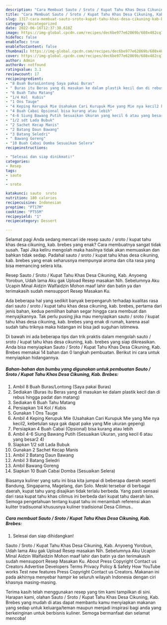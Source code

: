```yaml
---
description: "Cara Membuat Sauto / Sroto / Kupat Tahu Khas Desa Cikuning, Kab. Brebes yang Lezat "
title: "Cara Membuat Sauto / Sroto / Kupat Tahu Khas Desa Cikuning, Kab. Brebes yang Lezat "
slug: 1317-cara-membuat-sauto-sroto-kupat-tahu-khas-desa-cikuning-kab-brebes-yang-lezat
category: Uncategorized
date: 2022-06-16T12:37:38.618Z
image: https://img-global.cpcdn.com/recipes/dec6be977e62869b/680x482cq70/sauto-sroto-kupat-tahu-khas-desa-cikuning-kab-brebes-foto-resep-utama.jpg
hideToc: false
enableToc: true
enableTocContent: false
thumbnail: https://img-global.cpcdn.com/recipes/dec6be977e62869b/680x482cq70/sauto-sroto-kupat-tahu-khas-desa-cikuning-kab-brebes-foto-resep-utama.jpg
cover: https://img-global.cpcdn.com/recipes/dec6be977e62869b/680x482cq70/sauto-sroto-kupat-tahu-khas-desa-cikuning-kab-brebes-foto-resep-utama.jpg
author: Admin
authorAv: notfound
ratingvalue: 3.1
reviewcount: 17
recipeingredient:
- "8 Buah BurasLontong Saya pakai Buras"
- " Buras itu Beras yang di masukan ke dalam plastik kecil dan di rebus hingga padat dan matang"
- "6 Buah Tahu Matang"
- "1/4 Kol  Kubis"
- "1 Ons Tauge"
- "4 Keping Kerupuk Mie Usahakan Cari Kurupuk Mie yang Mie nya kecil2 kebetulan saya gak dapat pake yang Mie ukuran gepeng"
- "4 Buah Cabai Opsional bisa kurang atau lebih"
- "4-6 Siung Bawang Putih Sesuaikan Ukuran yang kecil 6 atau yang besar2 4"
- "1/2 sdt Lada Bubuk"
- "2 Sachet Kecap Manis"
- "2 Batang Daun Bawang"
- "3 Batang Seledri"
- " Bawang Goreng"
- "10 Buah Cabai Domba Sesuaikan Selera"
recipeinstructions:

- "Selesai dan siap dinikmati!"
categories:
- Resep
tags:
- sauto
- 
- sroto

katakunci: sauto  sroto 
nutrition: 180 calories
recipecuisine: Indonesian
preptime: "PT17M"
cooktime: "PT55M"
recipeyield: "1"
recipecategory: Dessert

---
```



Selamat pagi Anda sedang mencari ide resep sauto / sroto / kupat tahu khas desa cikuning, kab. brebes yang enak? Cara membuatnya sangat tidak susah. Tapi Jika keliru mengolah maka hasilnya tidak akan memuaskan dan bahkan tidak sedap. Padahal sauto / sroto / kupat tahu khas desa cikuning, kab. brebes yang enak seharusnya mempunyai aroma dan cita rasa yang bisa memancing selera kita.


Resep Sauto / Sroto / Kupat Tahu Khas Desa Cikuning, Kab. Anyoeng Yorobun, Udah lama Aku gak Upload Resep masakan Nih. Sebelumnya Aku Ucapin Minal Aidzin Walfaidzin Mohon maaf lahir dan batin ya dan terimakasih sudah mensupport Resep Masakan Ku.

Ada beberapa hal yang sedikit banyak berpengaruh terhadap kualitas rasa dari sauto / sroto / kupat tahu khas desa cikuning, kab. brebes, pertama dari jenis bahan, kedua pemilihan bahan segar hingga cara membuat dan menyajikannya. Tak perlu pusing jika mau menyiapkan sauto / sroto / kupat tahu khas desa cikuning, kab. brebes yang enak di rumah, karena asal sudah tahu triknya maka hidangan ini bisa jadi suguhan istimewa.


Di bawah ini ada beberapa tips dan trik praktis dalam mengolah sauto / sroto / kupat tahu khas desa cikuning, kab. brebes yang siap dikreasikan. Anda bisa menyiapkan Sauto / Sroto / Kupat Tahu Khas Desa Cikuning, Kab. Brebes memakai 14 bahan dan 0 langkah pembuatan. Berikut ini cara untuk menyiapkan hidangannya.

<!--inarticleads1-->

##### Bahan-bahan dan bumbu yang digunakan untuk pembuatan Sauto / Sroto / Kupat Tahu Khas Desa Cikuning, Kab. Brebes:

1. Ambil 8 Buah Buras/Lontong (Saya pakai Buras)
1. Sediakan  (Buras itu Beras yang di masukan ke dalam plastik kecil dan di rebus hingga padat dan matang)
1. Sediakan 6 Buah Tahu Matang
1. Persiapkan 1/4 Kol / Kubis
1. Gunakan 1 Ons Tauge
1. Ambil 4 Keping Kerupuk Mie (Usahakan Cari Kurupuk Mie yang Mie nya kecil2, kebetulan saya gak dapat pake yang Mie ukuran gepeng)
1. Persiapkan 4 Buah Cabai (Opsional) bisa kurang atau lebih
1. Ambil 4-6 Siung Bawang Putih (Sesuaikan Ukuran, yang kecil 6 atau yang besar2 4)
1. Siapkan 1/2 sdt Lada Bubuk
1. Gunakan 2 Sachet Kecap Manis
1. Ambil 2 Batang Daun Bawang
1. Ambil 3 Batang Seledri
1. Ambil  Bawang Goreng
1. Siapkan 10 Buah Cabai Domba (Sesuaikan Selera)


Biasanya kuliner yang satu ini bisa kita jumpai di beberapa daerah seperti Bandung, Singaparna, Magelang, dan Solo. Meski tersebar di berbagai daerah, kupat tahu yang disajikan tidak terlalu berbeda. Yang pasti sensasi dari rasa kupat tahu khas cilimus ini berbeda dari kupat tahu daerah lain. Semoga pengetahuan tentang kupat tahu ini menambah referensi akan kuliter tradisuonal khususnya kuliner tradisional Desa Cilimus.. 

<!--inarticleads2-->

##### Cara membuat Sauto / Sroto / Kupat Tahu Khas Desa Cikuning, Kab. Brebes:


1. Selesai dan siap dihidangkan!

Sauto / Sroto / Kupat Tahu Khas Desa Cikuning, Kab. Anyoeng Yorobun, Udah lama Aku gak Upload Resep masakan Nih. Sebelumnya Aku Ucapin Minal Aidzin Walfaidzin Mohon maaf lahir dan batin ya dan terimakasih sudah mensupport Resep Masakan Ku. About Press Copyright Contact us Creators Advertise Developers Terms Privacy Policy &amp; Safety How YouTube works Test new features Press Copyright Contact us Creators. Makanan ini pada akhirnya menyebar hampir ke seluruh wilayah Indonesia dengan ciri khasnya masing-masing. 

Terima kasih telah menggunakan resep yang tim kami tampilkan di sini. Harapan kami, olahan Sauto / Sroto / Kupat Tahu Khas Desa Cikuning, Kab. Brebes yang mudah di atas dapat membantu kamu menyiapkan makanan yang sedap untuk keluarga/teman maupun menjadi inspirasi bagi anda yang berkeinginan untuk berbisnis kuliner. Semoga bermanfaat dan selamat mencoba!
